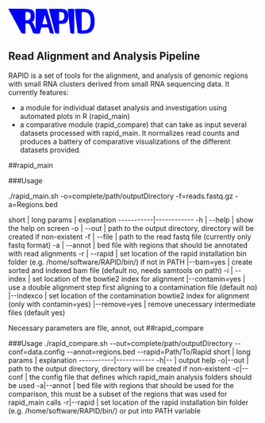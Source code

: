 ![RAPID Logo][logo]


[logo]: figures/Logo.png

Read Alignment and Analysis Pipeline
------------------------------------

RAPID is a set of tools for the alignment, and analysis of genomic regions with small RNA clusters derived from small RNA sequencing data.
It currently features:
- a module for individual dataset analysis and investigation using automated plots in R (rapid_main)
- a comparative module (rapid_compare) that can take as input several datasets processed with rapid_main. It normalizes read counts and produces a battery of comparative visualizations of the different datasets provided.


##rapid_main

###Usage

./rapid_main.sh -o=complete/path/outputDirectory -f=reads.fastq.gz -a=Regions.bed  

short | long params | explanation
-----------|------------
-h | --help | show the help on screen
-o | --out  | path to the output directory, directory will be created if non-existent
-f | --file | path to the read fastq file (currently only fastq format)
-a | --annot |  bed file with regions that should be annotated with read alignments
-r | --rapid | set location of the rapid installation bin folder (e.g. /home/software/RAPID/bin/) if not in PATH
 |--bam=yes | create sorted and indexed bam file (default no, needs samtools on path)
-i | --index | set location of the bowtie2 index for alignment
|--contamin=yes | use a double alignment step first aligning to a contamination file (default no)
|--indexco | set location of the contamination bowtie2 index for alignment (only with contamin=yes)
|--remove=yes | remove unecessary intermediate files (default yes)

Necessary parameters are file, annot, out
##rapid_compare

###Usage
./rapid_compare.sh --out=complete/path/outputDirectory --conf=data.config --annot=regions.bed --rapid=Path/To/Rapid 
short | long params | explanation
-----------|------------
-h|-- | output help
-o|--out | path to the output directory, directory will be created if non-existent
-c|--conf | the config file that defines which rapid_main analysis folders should be used
-a|--annot | bed file with regions that should be used for the comparison, this must be a subset of the regions that was used for rapid_main calls
-r|--rapid | set location of the rapid installation bin folder (e.g. /home/software/RAPID/bin/) or put into PATH variable



